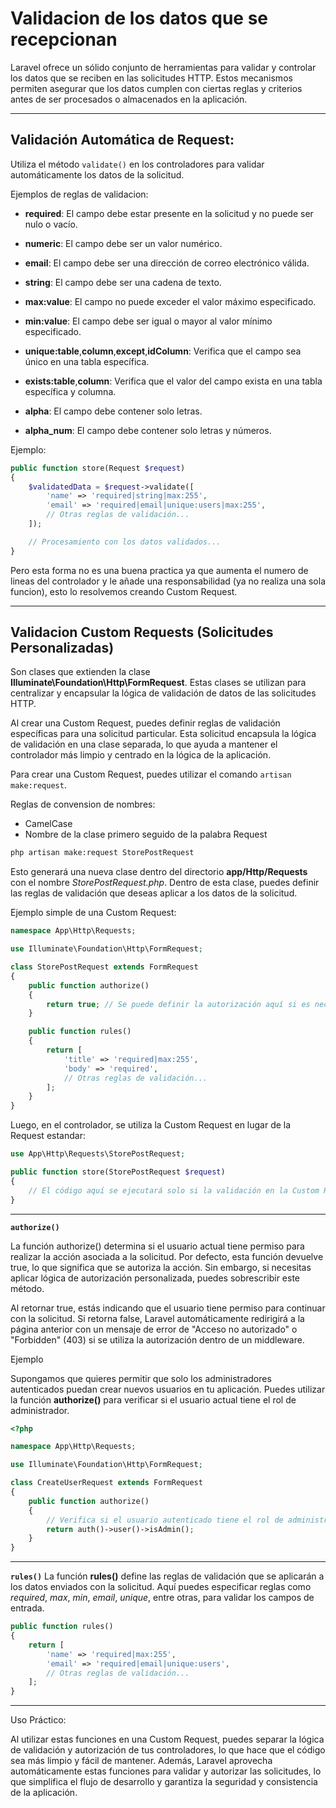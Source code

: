 # Validacion de los datos que se recepcionan

Laravel ofrece un sólido conjunto de herramientas para validar y controlar los datos que se reciben en las solicitudes HTTP. Estos mecanismos permiten asegurar que los datos cumplen con ciertas reglas y criterios antes de ser procesados o almacenados en la aplicación.

---

## Validación Automática de Request:

Utiliza el método `validate()` en los controladores para validar automáticamente los datos de la solicitud.

Ejemplos de reglas de validacion:

- **required**: El campo debe estar presente en la solicitud y no puede ser nulo o vacío.

- **numeric**: El campo debe ser un valor numérico.

- **email**: El campo debe ser una dirección de correo electrónico válida.

- **string**: El campo debe ser una cadena de texto.

- **max:value**: El campo no puede exceder el valor máximo especificado.

- **min:value**: El campo debe ser igual o mayor al valor mínimo especificado.

- **unique:table**,**column**,**except**,**idColumn**: Verifica que el campo sea único en una tabla específica.

- **exists:table**,**column**: Verifica que el valor del campo exista en una tabla específica y columna.

- **alpha**: El campo debe contener solo letras.

- **alpha_num**: El campo debe contener solo letras y números.

Ejemplo:

```php
public function store(Request $request)
{
    $validatedData = $request->validate([
        'name' => 'required|string|max:255',
        'email' => 'required|email|unique:users|max:255',
        // Otras reglas de validación...
    ]);

    // Procesamiento con los datos validados...
}
```

Pero esta forma no es una buena practica ya que aumenta el numero de lineas del controlador y le añade una responsabilidad (ya no realiza una sola funcion), esto lo resolvemos creando Custom Request.

---

## Validacion Custom Requests (Solicitudes Personalizadas)

Son clases que extienden la clase **Illuminate\Foundation\Http\FormRequest**. Estas clases se utilizan para centralizar y encapsular la lógica de validación de datos de las solicitudes HTTP.

Al crear una Custom Request, puedes definir reglas de validación específicas para una solicitud particular. Esta solicitud encapsula la lógica de validación en una clase separada, lo que ayuda a mantener el controlador más limpio y centrado en la lógica de la aplicación.

Para crear una Custom Request, puedes utilizar el comando `artisan make:request`.

Reglas de convension de nombres:

- CamelCase
- Nombre de la clase primero seguido de la palabra Request

```bash
php artisan make:request StorePostRequest
```

Esto generará una nueva clase dentro del directorio **app/Http/Requests** con el nombre _StorePostRequest.php_. Dentro de esta clase, puedes definir las reglas de validación que deseas aplicar a los datos de la solicitud.

Ejemplo simple de una Custom Request:

```php
namespace App\Http\Requests;

use Illuminate\Foundation\Http\FormRequest;

class StorePostRequest extends FormRequest
{
    public function authorize()
    {
        return true; // Se puede definir la autorización aquí si es necesario
    }

    public function rules()
    {
        return [
            'title' => 'required|max:255',
            'body' => 'required',
            // Otras reglas de validación...
        ];
    }
}
```

Luego, en el controlador, se utiliza la Custom Request en lugar de la Request estandar:

```php
use App\Http\Requests\StorePostRequest;

public function store(StorePostRequest $request)
{
    // El código aquí se ejecutará solo si la validación en la Custom Request es exitosa
}
```

---

**`authorize()`**

La función authorize() determina si el usuario actual tiene permiso para realizar la acción asociada a la solicitud. Por defecto, esta función devuelve true, lo que significa que se autoriza la acción. Sin embargo, si necesitas aplicar lógica de autorización personalizada, puedes sobrescribir este método.

Al retornar true, estás indicando que el usuario tiene permiso para continuar con la solicitud. Si retorna false, Laravel automáticamente redirigirá a la página anterior con un mensaje de error de "Acceso no autorizado" o "Forbidden" (403) si se utiliza la autorización dentro de un middleware.

Ejemplo

Supongamos que quieres permitir que solo los administradores autenticados puedan crear nuevos usuarios en tu aplicación. Puedes utilizar la función **authorize()** para verificar si el usuario actual tiene el rol de administrador.

```php
<?php

namespace App\Http\Requests;

use Illuminate\Foundation\Http\FormRequest;

class CreateUserRequest extends FormRequest
{
    public function authorize()
    {
        // Verifica si el usuario autenticado tiene el rol de administrador
        return auth()->user()->isAdmin();
    }
}
```

---

**`rules()`**
La función **rules()** define las reglas de validación que se aplicarán a los datos enviados con la solicitud. Aquí puedes especificar reglas como _required_, _max_, _min_, _email_, _unique_, entre otras, para validar los campos de entrada.

```php
public function rules()
{
    return [
        'name' => 'required|max:255',
        'email' => 'required|email|unique:users',
        // Otras reglas de validación...
    ];
}
```

---

Uso Práctico:

Al utilizar estas funciones en una Custom Request, puedes separar la lógica de validación y autorización de tus controladores, lo que hace que el código sea más limpio y fácil de mantener. Además, Laravel aprovecha automáticamente estas funciones para validar y autorizar las solicitudes, lo que simplifica el flujo de desarrollo y garantiza la seguridad y consistencia de la aplicación.
